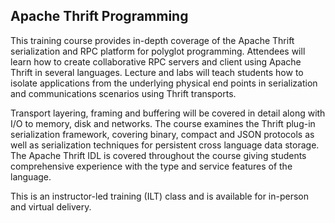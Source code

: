 ## Apache Thrift Programming

This training course provides in-depth coverage of the Apache Thrift serialization and RPC platform for polyglot programming. Attendees will learn how to create collaborative RPC servers and client using Apache Thrift in several languages. Lecture and labs will teach students how to isolate applications from the underlying physical end points in serialization and communications scenarios using Thrift transports. 

Transport layering, framing and buffering will be covered in detail along with I/O to memory, disk and networks. The course examines the Thrift plug-in serialization framework, covering binary, compact and JSON protocols as well as serialization techniques for persistent cross language data storage. The Apache Thrift IDL is covered throughout the course giving students comprehensive experience with the type and service features of the language.

This is an instructor-led training (ILT) class and is available for in-person and virtual delivery.
